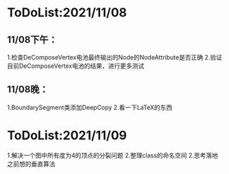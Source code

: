 ﻿# ToDoList:2021/11/08
## 11/08下午：
1.检查DeComposeVertex电池最终输出的Node的NodeAttribute是否正确
2.验证目前DeComposeVertex电池的结果，进行更多测试
## 11/08晚：
1.BoundarySegment类添加DeepCopy
2.看一下LaTeX的东西
# ToDoList:2021/11/09
1.解决一个图中所有度为4的顶点的分裂问题
2.整理class的命名空间
2.思考落地之前想的垂直算法
